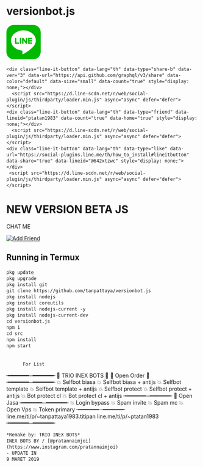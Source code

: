 #  versionbot.js
[![TrioPekokBots](square-default.png?s=460&v=4)]( )

    <div class="line-it-button" data-lang="th" data-type="share-b" data-ver="3" data-url="https://api.github.com/graphql/v3/share" data-color="default" data-size="small" data-count="true" style="display: none;"></div>
      <script src="https://d.line-scdn.net/r/web/social-plugin/js/thirdparty/loader.min.js" async="async" defer="defer"></script>
    <div class="line-it-button" data-lang="th" data-type="friend" data-lineid="ptatan1983" data-count="true" data-home="true" style="display: none;"></div>
      <script src="https://d.line-scdn.net/r/web/social-plugin/js/thirdparty/loader.min.js" async="async" defer="defer"></script>
    <div class="line-it-button" data-lang="th" data-type="like" data-url="https://social-plugins.line.me/th/how_to_install#lineitbutton" data-share="true" data-lineid="@642xtzwc" style="display: none;"></div>
     <script src="https://d.line-scdn.net/r/web/social-plugin/js/thirdparty/loader.min.js" async="async" defer="defer"></script>


# NEW VERSION BETA JS

 CHAT ME
 
<a href="https://line.me/R/ti/p/%40642xtzwc"><img height="36" border="0" alt="Add Friend" src="https://scdn.line-apps.com/n/line_add_friends/btn/en.png"></a>

## Running in Termux
```
pkg update
pkg upgrade
pkg install git
git clone https://github.com/tanpattaya/versionbot.js
pkg install nodejs
pkg install coreutils
pkg install nodejs-current -y
pkg install nodejs-current-dev
cd versionbot.js
npm i
cd src
npm install
npm start

     
      For List
```
╼━━━━━━─━━━━━━╾
📌 TRIO INEX BOTS 📌
📌 Open Order 📌
╼━━━━━━─━━━━━━╾
💥 Selfbot biasa
💥 Selfbot biasa + antijs
💥 Selfbot template
💥 Selfbot template + antijs
💥 Selfbot protect
💥 Selfbot protect + antijs
💥 Bot protect cl
💥 Bot protect cl + antijs
╼━━━━━━─━━━━━━╾
📌 Open Jasa
╼━━━━━━─━━━━━━╾
💥 Login bypass
💥 Spam invite
💥 Spam mc
💥 Open Vps 
💥 Token primary 
╼━━━━━━─━━━━━━╾
line.me/ti/p/~tanpattaya1983.titipan
line.me/ti/p/~ptatan1983
╼━━━━━━─━━━━━━╾

```
*Remake by: TRIO INEX BOTS*
INEX BOTS BY / [@pratannaimjoi](https://www.instagram.com/pratannaimjoi)
- UPDATE IN
9 MARET 2019
